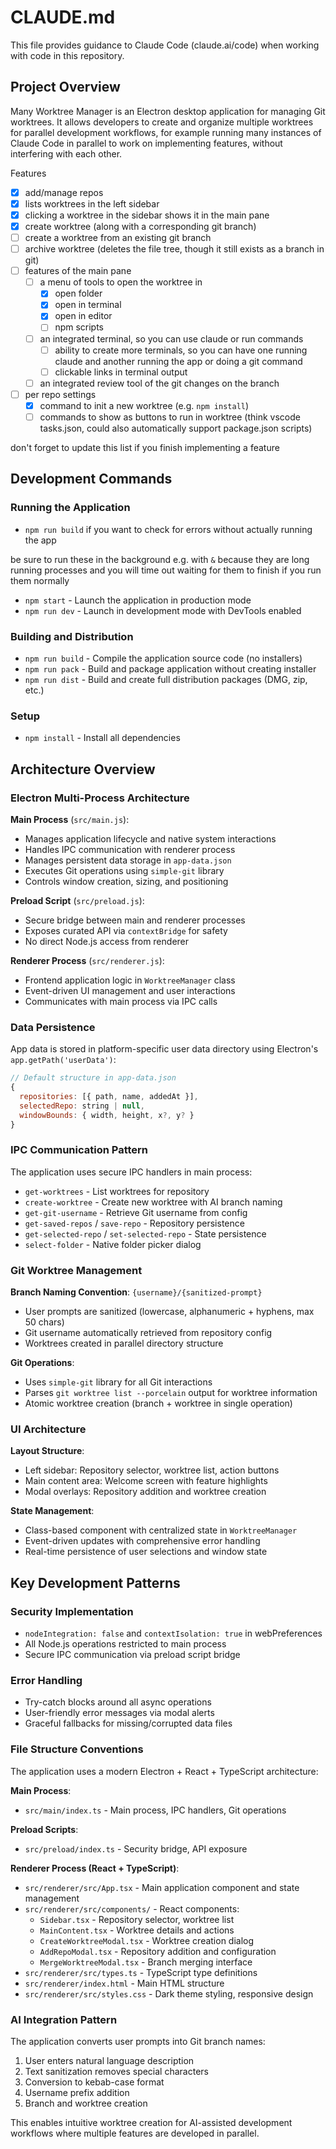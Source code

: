 # CLAUDE.md

This file provides guidance to Claude Code (claude.ai/code) when working with code in this repository.

## Project Overview

Many Worktree Manager is an Electron desktop application for managing Git worktrees. It allows developers to create and organize multiple worktrees for parallel development workflows, for example running many instances of Claude Code in parallel to work on implementing features, without interfering with each other.

Features

- [x] add/manage repos
- [x] lists worktrees in the left sidebar
- [x] clicking a worktree in the sidebar shows it in the main pane
- [x] create worktree (along with a corresponding git branch)
- [ ] create a worktree from an existing git branch
- [ ] archive worktree (deletes the file tree, though it still exists as a branch in git)
- [ ] features of the main pane
  - [ ] a menu of tools to open the worktree in
    - [x] open folder
    - [x] open in terminal
    - [x] open in editor
    - [ ] npm scripts
  - [ ] an integrated terminal, so you can use claude or run commands
    - [ ] ability to create more terminals, so you can have one running claude and another running the app or doing a git command
    - [ ] clickable links in terminal output
  - [ ] an integrated review tool of the git changes on the branch
- [ ] per repo settings
  - [x] command to init a new worktree (e.g. `npm install`)
  - [ ] commands to show as buttons to run in worktree (think vscode tasks.json, could also automatically support package.json scripts)

don't forget to update this list if you finish implementing a feature

## Development Commands

### Running the Application

- `npm run build` if you want to check for errors without actually running the app

be sure to run these in the background e.g. with `&` because they are long running processes and you will time out waiting for them to finish if you run them normally

- `npm start` - Launch the application in production mode
- `npm run dev` - Launch in development mode with DevTools enabled

### Building and Distribution

- `npm run build` - Compile the application source code (no installers)
- `npm run pack` - Build and package application without creating installer
- `npm run dist` - Build and create full distribution packages (DMG, zip, etc.)

### Setup

- `npm install` - Install all dependencies

## Architecture Overview

### Electron Multi-Process Architecture

**Main Process** (`src/main.js`):

- Manages application lifecycle and native system interactions
- Handles IPC communication with renderer process
- Manages persistent data storage in `app-data.json`
- Executes Git operations using `simple-git` library
- Controls window creation, sizing, and positioning

**Preload Script** (`src/preload.js`):

- Secure bridge between main and renderer processes
- Exposes curated API via `contextBridge` for safety
- No direct Node.js access from renderer

**Renderer Process** (`src/renderer.js`):

- Frontend application logic in `WorktreeManager` class
- Event-driven UI management and user interactions
- Communicates with main process via IPC calls

### Data Persistence

App data is stored in platform-specific user data directory using Electron's `app.getPath('userData')`:

```javascript
// Default structure in app-data.json
{
  repositories: [{ path, name, addedAt }],
  selectedRepo: string | null,
  windowBounds: { width, height, x?, y? }
}
```

### IPC Communication Pattern

The application uses secure IPC handlers in main process:

- `get-worktrees` - List worktrees for repository
- `create-worktree` - Create new worktree with AI branch naming
- `get-git-username` - Retrieve Git username from config
- `get-saved-repos` / `save-repo` - Repository persistence
- `get-selected-repo` / `set-selected-repo` - State persistence
- `select-folder` - Native folder picker dialog

### Git Worktree Management

**Branch Naming Convention**: `{username}/{sanitized-prompt}`

- User prompts are sanitized (lowercase, alphanumeric + hyphens, max 50 chars)
- Git username automatically retrieved from repository config
- Worktrees created in parallel directory structure

**Git Operations**:

- Uses `simple-git` library for all Git interactions
- Parses `git worktree list --porcelain` output for worktree information
- Atomic worktree creation (branch + worktree in single operation)

### UI Architecture

**Layout Structure**:

- Left sidebar: Repository selector, worktree list, action buttons
- Main content area: Welcome screen with feature highlights
- Modal overlays: Repository addition and worktree creation

**State Management**:

- Class-based component with centralized state in `WorktreeManager`
- Event-driven updates with comprehensive error handling
- Real-time persistence of user selections and window state

## Key Development Patterns

### Security Implementation

- `nodeIntegration: false` and `contextIsolation: true` in webPreferences
- All Node.js operations restricted to main process
- Secure IPC communication via preload script bridge

### Error Handling

- Try-catch blocks around all async operations
- User-friendly error messages via modal alerts
- Graceful fallbacks for missing/corrupted data files

### File Structure Conventions

The application uses a modern Electron + React + TypeScript architecture:

**Main Process**:
- `src/main/index.ts` - Main process, IPC handlers, Git operations

**Preload Scripts**:
- `src/preload/index.ts` - Security bridge, API exposure

**Renderer Process (React + TypeScript)**:
- `src/renderer/src/App.tsx` - Main application component and state management
- `src/renderer/src/components/` - React components:
  - `Sidebar.tsx` - Repository selector, worktree list
  - `MainContent.tsx` - Worktree details and actions
  - `CreateWorktreeModal.tsx` - Worktree creation dialog
  - `AddRepoModal.tsx` - Repository addition and configuration
  - `MergeWorktreeModal.tsx` - Branch merging interface
- `src/renderer/src/types.ts` - TypeScript type definitions
- `src/renderer/index.html` - Main HTML structure
- `src/renderer/src/styles.css` - Dark theme styling, responsive design

### AI Integration Pattern

The application converts user prompts into Git branch names:

1. User enters natural language description
2. Text sanitization removes special characters
3. Conversion to kebab-case format
4. Username prefix addition
5. Branch and worktree creation

This enables intuitive worktree creation for AI-assisted development workflows where multiple features are developed in parallel.

